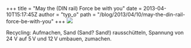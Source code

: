 +++
title = "May the (DIN rail) Force be with you"
date = 2013-04-10T15:17:45Z
author = "typ_o"
path = "/blog/2013/04/10/may-the-din-rail-force-be-with-you"
+++
![](/media/force.jpg)

Recycling: Aufmachen, Sand (Sand? Sand\!) rausschütteln, Spannung von 24
V auf 5 V und 12 V umbauen, zumachen.
